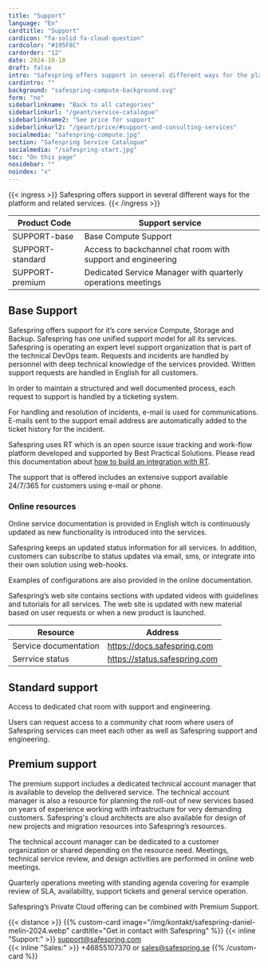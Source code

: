 ```yaml
---
title: "Support"
language: "En"
cardtitle: "Support"
cardicon: "fa-solid fa-cloud-question"
cardcolor: "#195F8C"
cardorder: "12"
date: 2024-10-10
draft: false
intro: "Safespring offers support in several different ways for the platform and related services."
cardintro: ""
background: "safespring-compute-background.svg"
form: "no"
sidebarlinkname: "Back to all categories"
sidebarlinkurl: "/geant/service-catalogue"
sidebarlinkname2: "See price for support"
sidebarlinkurl2: "/geant/price/#support-and-consulting-services"
socialmedia: "safespring-compute.jpg"
section: "Safespring Service Catalogue"
socialmedia: "/safespring-start.jpg"
toc: "On this page"
nosidebar: ""
noindex: "x"
---
```


{{< ingress >}}
Safespring offers support in several different ways for the platform and related services. 
{{< /ingress >}}

|     Product Code        |     Support service                                                   |
|-------------------------|-----------------------------------------------------------------------|
|     SUPPORT-base        |     Base Compute Support                                              |
|     SUPPORT-standard    |     Access to backchannel chat room with support and engineering      |
|     SUPPORT-premium     |     Dedicated Service Manager with   quarterly operations meetings    |



## Base Support 
Safespring offers support for it’s core service Compute, Storage and Backup. Safespring has one unified support model for all its services. Safespring is operating an expert level support organization that is part of the technical DevOps team. Requests and incidents are handled by personnel with deep technical knowledge of the services provided. Written support requests are handled in English for all customers.

In order to maintain a structured and well documented process, each request to support is handled by a ticketing system. 

For handling and resolution of incidents, e-mail is used for communications. E-mails sent to the support email address are automatically added to the ticket history for the incident.

Safespring uses RT which is an open source issue tracking and work-flow platform developed and supported by Best Practical Solutions. Please read this documentation about [how to build an integration with RT](https://docs.bestpractical.com/rt/4.4.4/index.html).

The support that is offered includes an extensive support available 24/7/365 for customers using e-mail or phone.

### Online resources

Online service documentation is provided in English witch is continuously updated as new functionality is introduced into the services.

Safespring keeps an updated status information for all services. In addition, customers can subscribe to status updates via email, sms, or integrate into their own solution using web-hooks.

Examples of configurations are also provided in the online documentation.

Safespring’s web site contains sections with updated videos with guidelines and tutorials for all services. The web site is updated with new material based on user requests or when a new product is launched.

| Resource              | Address                       |
|-----------------------|-------------------------------|
| Service documentation | https://docs.safespring.com   |
| Serrvice status       | https://status.safespring.com |

## Standard support
Access to dedicated chat room with support and engineering.

Users can request access to a community chat room where users of Safespring services can meet each other as well as Safespring support and engineering.

## Premium support
The premium support includes a dedicated technical account manager that is available to develop the delivered service. The technical account manager is also a resource for planning the roll-out of new services based on years of experience working with infrastructure for very demanding customers. Safespring's cloud architects are also available for design of new projects and migration resources into Safespring’s resources.

The technical account manager can be dedicated to a customer organization or shared depending on the resource need. Meetings, technical service review, and design activities are performed in online web meetings.

Quarterly operations meeting with standing agenda covering for example review of SLA, availability, support tickets and general service operation.

Safespring’s Private Cloud offering can be combined with Premium Support.

{{< distance >}}
{{% custom-card image="/img/kontakt/safespring-daniel-melin-2024.webp" cardtitle="Get in contact with Safespring" %}}
{{< inline "Support:" >}} support@safespring.com  
{{< inline "Sales:" >}} +46855107370 or sales@safespring.se
{{% /custom-card %}}

